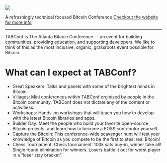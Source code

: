 <img src="https://github.com/TABConf/2023.tabconf.com/blob/main/assets/img/tabconf/TABConf_Black.png">

A refreshingly technical focused Bitcoin Conference
[Checkout the website for more info](https://2023.tabconf.com/)

----

TABConf is The Atlanta Bitcoin Conference — an event for building communities, providing education, and supporting developers. We like to think of this as the most inclusive, organic, grassroots event possible for Bitcoin.

# What can I expect at TABConf?

- Great Speakers: Talks and panels with some of the brightest minds in Bitcoin.
- Villages: Mini conferences within TABConf orginized by people in the Bitcoin community. TABConf does not dictate any of the content or activitiess.
- Workshops: Hands-on workshops that will teach you how to develop with the latest Bitcoin libraries and apps.
- Builder Day: Meet the people who build your favorite open-source Bitcoin projects, and learn how to become a FOSS contributor yourself.
- Capture the Bitcoin: This conference-wide scavenger hunt will test your knowledge of Bitcoin as you compete to be the first to steal real Bitcoin!
- Chess Tournament: Chess tournament. 100k sats buy-in, winner take all! Single round elimination for winners. Losers battle it out for worst player in a “loser stay bracket”.
